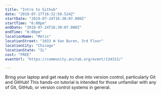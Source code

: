 ```yaml
---
title: "Intro to Github"
date: "2019-07-17T16:32:50.524Z"
startDate: "2019-07-24T16:30:07.000Z"
startTime: "6:00pm"
endDate: "2019-07-24T16:30:07.000Z"
endTime: "8:00pm"
locationName: "Metis"
locationStreet: "1033 W Van Buren, 3rd Floor"
locationCity: "Chicago"
locationState: "IL"
cost: "FREE"
eventUrl: "https://community.anitab.org/event/134322/"

---
```


Bring your laptop and get ready to dive into version control, particularly Git and GitHub! This hands-on tutorial is intended for those unfamiliar with any of Git, GitHub, or version control systems in general.

